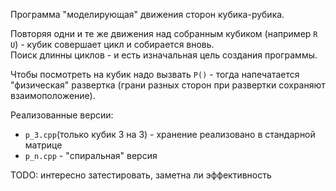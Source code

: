 Программа "моделирующая" движения сторон кубика-рубика.

Повторяя одни и те же движения над собранным кубиком (например ```R U```) - кубик совершает цикл и собирается вновь. \
Поиск длинны циклов - и есть изначальная цель создания программы.

Чтобы посмотреть на кубик надо вызвать ```P()``` - тогда напечатается "физическая" развертка (грани разных сторон при развертки сохраняют взаимоположение).


Реализованные версии:
* ```p_3.cpp```(только кубик 3 на 3) - хранение реализовано в стандарной матрице
* ```p_n.cpp``` - "спиральная" версия

TODO: интересно затестировать, заметна ли эффективность
